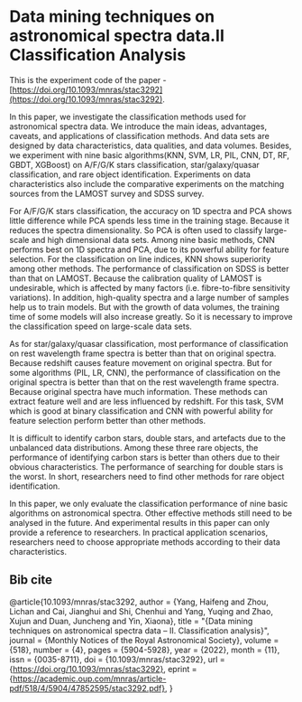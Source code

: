 # Data mining techniques on astronomical spectra data.II Classification Analysis
This is the experiment code of the paper - [https://doi.org/10.1093/mnras/stac3292](https://doi.org/10.1093/mnras/stac3292).

In this paper, we investigate the classification methods used for astronomical spectra data. We introduce the main ideas, advantages, caveats, and applications of classification methods. And data sets are
designed by data characteristics, data qualities, and data volumes.
Besides, we experiment with nine basic algorithms(KNN, SVM, LR,
PIL, CNN, DT, RF, GBDT, XGBoost) on A/F/G/K stars classification, star/galaxy/quasar classification, and rare object identification.
Experiments on data characteristics also include the comparative
experiments on the matching sources from the LAMOST survey and
SDSS survey.

For A/F/G/K stars classification, the accuracy on 1D spectra and
PCA shows little difference while PCA spends less time in the
training stage. Because it reduces the spectra dimensionality. So
PCA is often used to classify large-scale and high dimensional data
sets. Among nine basic methods, CNN performs best on 1D spectra
and PCA, due to its powerful ability for feature selection. For the
classification on line indices, KNN shows superiority among other
methods. The performance of classification on SDSS is better than
that on LAMOST. Because the calibration quality of LAMOST is
undesirable, which is affected by many factors (i.e. fibre-to-fibre
sensitivity variations). In addition, high-quality spectra and a large
number of samples help us to train models. But with the growth of
data volumes, the training time of some models will also increase
greatly. So it is necessary to improve the classification speed on
large-scale data sets.

As for star/galaxy/quasar classification, most performance of
classification on rest wavelength frame spectra is better than that
on original spectra. Because redshift causes feature movement on
original spectra. But for some algorithms (PIL, LR, CNN), the
performance of classification on the original spectra is better than
that on the rest wavelength frame spectra. Because original spectra
have much information. These methods can extract feature well and
are less influenced by redshift. For this task, SVM which is good
at binary classification and CNN with powerful ability for feature
selection perform better than other methods.

It is difficult to identify carbon stars, double stars, and artefacts due
to the unbalanced data distributions. Among these three rare objects,
the performance of identifying carbon stars is better than others due
to their obvious characteristics. The performance of searching for
double stars is the worst. In short, researchers need to find other
methods for rare object identification.

In this paper, we only evaluate the classification performance
of nine basic algorithms on astronomical spectra. Other effective
methods still need to be analysed in the future. And experimental
results in this paper can only provide a reference to researchers. In
practical application scenarios, researchers need to choose appropriate methods according to their data characteristics.

## Bib cite

@article{10.1093/mnras/stac3292,
    author = {Yang, Haifeng and Zhou, Lichan and Cai, Jianghui and Shi, Chenhui and Yang, Yuqing and Zhao, Xujun and Duan, Juncheng and Yin, Xiaona},
    title = "{Data mining techniques on astronomical spectra data – II. Classification analysis}",
    journal = {Monthly Notices of the Royal Astronomical Society},
    volume = {518},
    number = {4},
    pages = {5904-5928},
    year = {2022},
    month = {11},
    issn = {0035-8711},
    doi = {10.1093/mnras/stac3292},
    url = {https://doi.org/10.1093/mnras/stac3292},
    eprint = {https://academic.oup.com/mnras/article-pdf/518/4/5904/47852595/stac3292.pdf},
}
